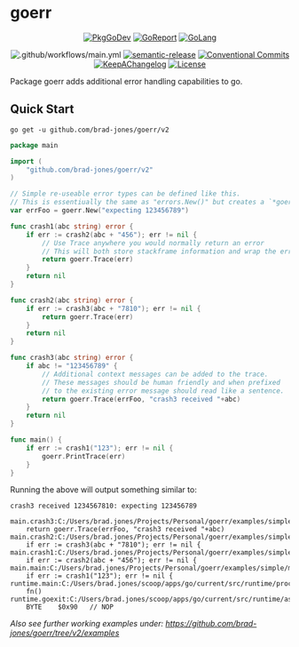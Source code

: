 # goerr

<div style="text-align:center">

[![PkgGoDev](https://pkg.go.dev/badge/github.com/brad-jones/goerr/v2)](https://pkg.go.dev/github.com/brad-jones/goerr/v2)
[![GoReport](https://goreportcard.com/badge/github.com/brad-jones/goerr/v2)](https://goreportcard.com/report/github.com/brad-jones/goerr/v2)
[![GoLang](https://img.shields.io/badge/golang-%3E%3D%201.15.1-lightblue.svg)](https://golang.org)

![.github/workflows/main.yml](https://github.com/brad-jones/goerr/workflows/.github/workflows/main.yml/badge.svg?branch=v2)
[![semantic-release](https://img.shields.io/badge/%20%20%F0%9F%93%A6%F0%9F%9A%80-semantic--release-e10079.svg)](https://github.com/semantic-release/semantic-release)
[![Conventional Commits](https://img.shields.io/badge/Conventional%20Commits-1.0.0-yellow.svg)](https://conventionalcommits.org)
[![KeepAChangelog](https://img.shields.io/badge/Keep%20A%20Changelog-1.0.0-%23E05735)](https://keepachangelog.com/)
[![License](https://img.shields.io/github/license/brad-jones/goerr.svg)](https://github.com/brad-jones/goerr/blob/v2/LICENSE)

</div>

Package goerr adds additional error handling capabilities to go.

## Quick Start

`go get -u github.com/brad-jones/goerr/v2`

```go
package main

import (
	"github.com/brad-jones/goerr/v2"
)

// Simple re-useable error types can be defined like this.
// This is essentiually the same as "errors.New()" but creates a `*goerr.Error`.
var errFoo = goerr.New("expecting 123456789")

func crash1(abc string) error {
	if err := crash2(abc + "456"); err != nil {
		// Use Trace anywhere you would normally return an error
		// This will both store stackframe information and wrap the error
		return goerr.Trace(err)
	}
	return nil
}

func crash2(abc string) error {
	if err := crash3(abc + "7810"); err != nil {
		return goerr.Trace(err)
	}
	return nil
}

func crash3(abc string) error {
	if abc != "123456789" {
		// Additional context messages can be added to the trace.
		// These messages should be human friendly and when prefixed
		// to the existing error message should read like a sentence.
		return goerr.Trace(errFoo, "crash3 received "+abc)
	}
	return nil
}

func main() {
	if err := crash1("123"); err != nil {
		goerr.PrintTrace(err)
	}
}
```

Running the above will output something similar to:

```
crash3 received 1234567810: expecting 123456789

main.crash3:C:/Users/brad.jones/Projects/Personal/goerr/examples/simple/main.go:32
	return goerr.Trace(errFoo, "crash3 received "+abc)
main.crash2:C:/Users/brad.jones/Projects/Personal/goerr/examples/simple/main.go:21
	if err := crash3(abc + "7810"); err != nil {
main.crash1:C:/Users/brad.jones/Projects/Personal/goerr/examples/simple/main.go:12
	if err := crash2(abc + "456"); err != nil {
main.main:C:/Users/brad.jones/Projects/Personal/goerr/examples/simple/main.go:38
	if err := crash1("123"); err != nil {
runtime.main:C:/Users/brad.jones/scoop/apps/go/current/src/runtime/proc.go:204
	fn()
runtime.goexit:C:/Users/brad.jones/scoop/apps/go/current/src/runtime/asm_amd64.s:1374
	BYTE    $0x90   // NOP
```

_Also see further working examples under: <https://github.com/brad-jones/goerr/tree/v2/examples>_
